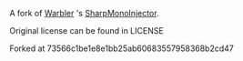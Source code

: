﻿A fork of [Warbler](https://github.com/warbler) 's [SharpMonoInjector](https://github.com/warbler/SharpMonoInjector).

Original license can be found in LICENSE

Forked at 73566c1be1e8e1bb25ab60683557958368b2cd47